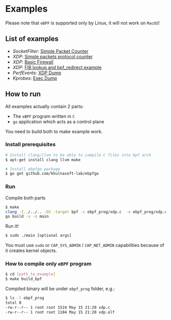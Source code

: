 # Examples

Please note that `eBPF` is supported only by Linux, it will not work on `MacOS`!

## List of examples
- *SocketFilter*: [Simple Packet Counter](https://github.com/khulnasoft-lab/ebpfgo/tree/master/examples/socket_filter/packet_counter)
- *XDP*: [Simple packets protocol counter](https://github.com/khulnasoft-lab/ebpfgo/tree/master/examples/xdp/packet_counter)
- *XDP*: [Basic Firewall](https://github.com/khulnasoft-lab/ebpfgo/tree/master/examples/xdp/basic_firewall)
- *XDP*: [FIB lookup and bpf_redirect example](https://github.com/khulnasoft-lab/ebpfgo/tree/master/examples/xdp/bpf_redirect_map)
- *PerfEvents*: [XDP Dump](https://github.com/khulnasoft-lab/ebpfgo/tree/master/examples/xdp/xdp_dump)
- *Kprobes*: [Exec Dump](https://github.com/khulnasoft-lab/ebpfgo/tree/master/examples/kprobe/exec_dump)

## How to run
All examples actually contain 2 parts:
- The `eBPF` program written in `C`
- `go` application which acts as a control plane

You need to build both to make example work.

### Install prerequisites
```bash
# Install clang/llvm to be able to compile C files into bpf arch
$ apt-get install clang llvm make

# Install ebpfgo package
$ go get github.com/khulnasoft-lab/ebpfgo

```

### Run
Compile both parts
```bash
$ make
clang -I../../.. -O2 -target bpf -c ebpf_prog/xdp.c  -o ebpf_prog/xdp.elf
go build -v -o main
```
Run it!

```bash
$ sudo ./main [optional args]
```
You must use `sudo` or `CAP_SYS_ADMIN` / `CAP_NET_ADMIN` capabilities because of it creates kernel objects.

### How to compile only `eBPF` program
```bash
$ cd [path_to_example]
$ make build_bpf
```
Compiled binary will be under `ebpf_prog` folder, e.g.:
```bash
$ ls -l ebpf_prog
total 8
-rw-r--r-- 1 root root 1524 May 15 21:20 xdp.c
-rw-r--r-- 1 root root 1104 May 15 21:20 xdp.elf
```
